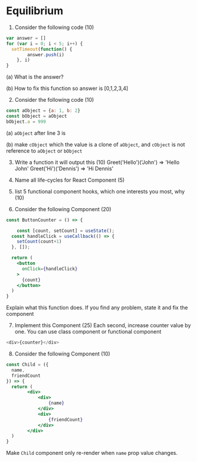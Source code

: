 # Equilibrium

1. Consider the following code (10)

```javascript
var answer = []
for (var i = 0; i < 5; i++) {
  setTimeout(function() {
		answer.push(i)
	}, i)
}
```

(a) What is the answer?

(b) How to fix this function so answer is [0,1,2,3,4]


2. Consider the following code (10)

```javascript
const aObject = {a: 1, b: 2}
const bObject = aObject
bObject.a = 999
```

(a) `aObject` after line 3 is

(b) make `cObject` which the value is a clone of `aObject`, and `cObject` is not reference to `aObject` or `bObject`


3. Write a function it will output this (10)
Greet('Hello')('John') ⇒ 'Hello John'
Greet('Hi')('Dennis') ⇒ 'Hi Dennis'


4. Name all life-cycles for React Component (5)


5. list 5 functional component hooks, which one interests you most, why (10)


6. Consider the following Component (20)
```jsx
const ButtonCounter = () => {

	const [count, setCount] = useState();
  const handleClick = useCallback(() => {
    setCount(count+1)
  }, []);

  return (
    <button
      onClick={handleClick}
    >
      {count}
    </button>
  )
}
```
Explain what this function does. If you find any problem, state it and fix the component 


7. Implement this Component (25)
Each second, increase counter value by one. You can use class component or functional component
```javascript
<div>{counter}</div>
```

8. Consider the following Component (10)
```jsx
const Child = ({
  name,
  friendCount
}) => {
  return (
		<div>
			<div>
				{name}
			</div>
			<div>
				{friendCount}
			</div>
		</div>
  )
}
```
Make `Child` component only re-render when `name` prop value changes. 




